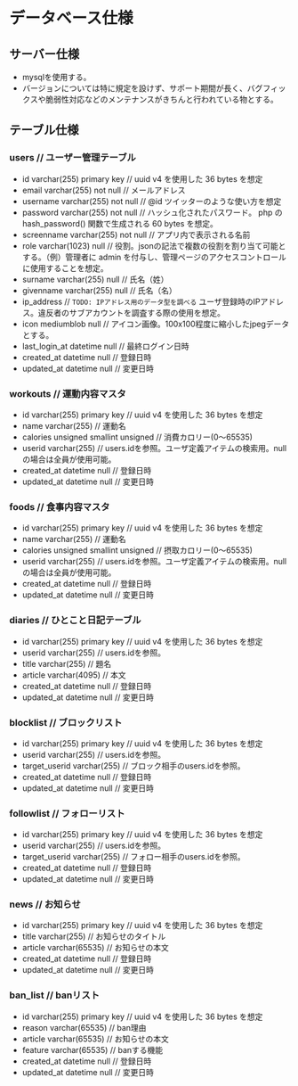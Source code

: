 # データベース仕様

## サーバー仕様

- mysqlを使用する。
- バージョンについては特に規定を設けず、サポート期間が長く、バグフィックスや脆弱性対応などのメンテナンスがきちんと行われている物とする。

## テーブル仕様

### users // ユーザー管理テーブル

- id varchar(255) primary key // uuid v4 を使用した 36 bytes を想定
- email varchar(255) not null // メールアドレス
- username varchar(255) not null // @id ツイッターのような使い方を想定
- password varchar(255) not null // ハッシュ化されたパスワード。 php の hash_password() 関数で生成される 60 bytes を想定。
- screenname varchar(255) not null // アプリ内で表示される名前
- role varchar(1023) null // 役割。jsonの記法で複数の役割を割り当て可能とする。（例）管理者に admin を付与し、管理ページのアクセスコントロールに使用することを想定。
- surname varchar(255) null // 氏名（姓）
- givenname varchar(255) null // 氏名（名）
- ip_address // `TODO: IPアドレス用のデータ型を調べる` ユーザ登録時のIPアドレス。違反者のサブアカウントを調査する際の使用を想定。
- icon mediumblob null // アイコン画像。100x100程度に縮小したjpegデータとする。
- last_login_at datetime null // 最終ログイン日時
- created_at datetime null // 登録日時
- updated_at datetime null // 変更日時

### workouts // 運動内容マスタ

- id varchar(255) primary key // uuid v4 を使用した 36 bytes を想定
- name varchar(255) // 運動名
- calories unsigned smallint unsigned // 消費カロリー(0～65535)
- userid varchar(255) // users.idを参照。ユーザ定義アイテムの検索用。nullの場合は全員が使用可能。
- created_at datetime null // 登録日時
- updated_at datetime null // 変更日時

### foods // 食事内容マスタ

- id varchar(255) primary key // uuid v4 を使用した 36 bytes を想定
- name varchar(255) // 運動名
- calories unsigned smallint unsigned // 摂取カロリー(0～65535)
- userid varchar(255) // users.idを参照。ユーザ定義アイテムの検索用。nullの場合は全員が使用可能。
- created_at datetime null // 登録日時
- updated_at datetime null // 変更日時

### diaries // ひとこと日記テーブル

- id varchar(255) primary key // uuid v4 を使用した 36 bytes を想定
- userid varchar(255) // users.idを参照。
- title varchar(255) // 題名
- article varchar(4095) // 本文
- created_at datetime null // 登録日時
- updated_at datetime null // 変更日時

### blocklist // ブロックリスト

- id varchar(255) primary key // uuid v4 を使用した 36 bytes を想定
- userid varchar(255) // users.idを参照。
- target_userid varchar(255) // ブロック相手のusers.idを参照。
- created_at datetime null // 登録日時
- updated_at datetime null // 変更日時

### followlist // フォローリスト

- id varchar(255) primary key // uuid v4 を使用した 36 bytes を想定
- userid varchar(255) // users.idを参照。
- target_userid varchar(255) // フォロー相手のusers.idを参照。
- created_at datetime null // 登録日時
- updated_at datetime null // 変更日時

### news // お知らせ

- id varchar(255) primary key // uuid v4 を使用した 36 bytes を想定
- title varchar(255) // お知らせのタイトル
- article varchar(65535) // お知らせの本文
- created_at datetime null // 登録日時
- updated_at datetime null // 変更日時

### ban_list // banリスト

- id varchar(255) primary key // uuid v4 を使用した 36 bytes を想定
- reason varchar(65535) // ban理由
- article varchar(65535) // お知らせの本文
- feature varchar(65535) // banする機能
- created_at datetime null // 登録日時
- updated_at datetime null // 変更日時
